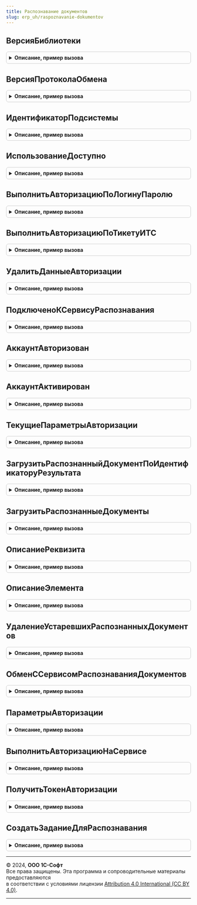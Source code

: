 ```yaml
---
title: Распознавание документов
slug: erp_uh/raspoznavanie-dokumentov
---
```



## ВерсияБиблиотеки
<details style="margin: 1em 0; padding: 0.5em; border: 1px solid #ccc; border-radius: 6px;">

<summary style="font-weight: bold; cursor: pointer;">Описание, пример вызова</summary>

```bsl

// Возвращает номер версии библиотеки.
//
// Возвращаемое значение:
//  Строка - номер версии библиотеки.
//
Функция ВерсияБиблиотеки() Экспорт
```

Пример вызова
```bsl
Результат = РаспознаваниеДокументов.ВерсияБиблиотеки() 
```
</details>

## ВерсияПротоколаОбмена
<details style="margin: 1em 0; padding: 0.5em; border: 1px solid #ccc; border-radius: 6px;">

<summary style="font-weight: bold; cursor: pointer;">Описание, пример вызова</summary>

```bsl

// Возвращает номер версии протокола обмена с сервисом распознавания.
//
// Возвращаемое значение:
//  Строка - номер версии протокола обмена .
//
Функция ВерсияПротоколаОбмена() Экспорт
```

Пример вызова
```bsl
Результат = РаспознаваниеДокументов.ВерсияПротоколаОбмена() 
```
</details>

## ИдентификаторПодсистемы
<details style="margin: 1em 0; padding: 0.5em; border: 1px solid #ccc; border-radius: 6px;">

<summary style="font-weight: bold; cursor: pointer;">Описание, пример вызова</summary>

```bsl

Функция ИдентификаторПодсистемы() Экспорт
```

Пример вызова
```bsl
Результат = РаспознаваниеДокументов.ИдентификаторПодсистемы() 
```
</details>

## ИспользованиеДоступно
<details style="margin: 1em 0; padding: 0.5em; border: 1px solid #ccc; border-radius: 6px;">

<summary style="font-weight: bold; cursor: pointer;">Описание, пример вызова</summary>

```bsl

// Функциональная опция ИспользоватьРаспознаваниеДокументов включена,
// информационная база зарегистрирована в сервисе распознавания документов,
// активация учетной записи выполнена
//
// Возвращаемое значение:
//  Булево
//
Функция ИспользованиеДоступно() Экспорт
```

Пример вызова
```bsl
Результат = РаспознаваниеДокументов.ИспользованиеДоступно() 
```
</details>

## ВыполнитьАвторизациюПоЛогинуПаролю
<details style="margin: 1em 0; padding: 0.5em; border: 1px solid #ccc; border-radius: 6px;">

<summary style="font-weight: bold; cursor: pointer;">Описание, пример вызова</summary>

```bsl

Процедура ВыполнитьАвторизациюПоЛогинуПаролю(Логин, Пароль) Экспорт
```

Пример вызова
```bsl
РаспознаваниеДокументов.ВыполнитьАвторизациюПоЛогинуПаролю(Логин, Пароль) 
```
</details>

## ВыполнитьАвторизациюПоТикетуИТС
<details style="margin: 1em 0; padding: 0.5em; border: 1px solid #ccc; border-radius: 6px;">

<summary style="font-weight: bold; cursor: pointer;">Описание, пример вызова</summary>

```bsl

Процедура ВыполнитьАвторизациюПоТикетуИТС() Экспорт
```

Пример вызова
```bsl
РаспознаваниеДокументов.ВыполнитьАвторизациюПоТикетуИТС() 
```
</details>

## УдалитьДанныеАвторизации
<details style="margin: 1em 0; padding: 0.5em; border: 1px solid #ccc; border-radius: 6px;">

<summary style="font-weight: bold; cursor: pointer;">Описание, пример вызова</summary>

```bsl

Процедура УдалитьДанныеАвторизации(УдалитьИдентификаторИБ = Ложь) Экспорт
```

Пример вызова
```bsl
РаспознаваниеДокументов.УдалитьДанныеАвторизации(УдалитьИдентификаторИБ);
```
</details>

## ПодключеноКСервисуРаспознавания
<details style="margin: 1em 0; padding: 0.5em; border: 1px solid #ccc; border-radius: 6px;">

<summary style="font-weight: bold; cursor: pointer;">Описание, пример вызова</summary>

```bsl

Функция ПодключеноКСервисуРаспознавания(ПытатьсяПодключитьсяПриПроверке = Истина, ВыбрасыватьИсключение = Ложь) Экспорт
```

Пример вызова
```bsl
Результат = РаспознаваниеДокументов.ПодключеноКСервисуРаспознавания(ПытатьсяПодключитьсяПриПроверке, ВыбрасыватьИсключение);
```
</details>

## АккаунтАвторизован
<details style="margin: 1em 0; padding: 0.5em; border: 1px solid #ccc; border-radius: 6px;">

<summary style="font-weight: bold; cursor: pointer;">Описание, пример вызова</summary>

```bsl

Функция АккаунтАвторизован() Экспорт
```

Пример вызова
```bsl
Результат = РаспознаваниеДокументов.АккаунтАвторизован() 
```
</details>

## АккаунтАктивирован
<details style="margin: 1em 0; padding: 0.5em; border: 1px solid #ccc; border-radius: 6px;">

<summary style="font-weight: bold; cursor: pointer;">Описание, пример вызова</summary>

```bsl

Функция АккаунтАктивирован(ВыбрасыватьИсключение = Ложь) Экспорт
```

Пример вызова
```bsl
Результат = РаспознаваниеДокументов.АккаунтАктивирован(ВыбрасыватьИсключение);
```
</details>

## ТекущиеПараметрыАвторизации
<details style="margin: 1em 0; padding: 0.5em; border: 1px solid #ccc; border-radius: 6px;">

<summary style="font-weight: bold; cursor: pointer;">Описание, пример вызова</summary>

```bsl

// Возвращает данные из безопасного хранилища.
// Для использования требуется привилегированный режим.
//
// Возвращаемое значение:
//  - Неопределено - если данные отсутствуют - Неопределенно.
//  - Произвольный - если указан один ключ, то возвращается его значение, иначе структура.
//  - Структура:
//        * Логин - Строка - строка с логином текущей авторизации.
//        * ИдентификаторИБ - Строка- числовой идентификатор текущей ИБ.
//        * ТокенДоступа - Строка - токен доступа.
//        * Состояние - Строка - текущее состояние авторизации.
//        * ТипАутентификации - Строка - описание типа текущей авторизации НеВыполнена, ПоТикетуИТС, ПоЛогинуПаролю.
//
Функция ТекущиеПараметрыАвторизации() Экспорт
```

Пример вызова
```bsl
Результат = РаспознаваниеДокументов.ТекущиеПараметрыАвторизации() 
```
</details>

## ЗагрузитьРаспознанныйДокументПоИдентификаторуРезультата
<details style="margin: 1em 0; padding: 0.5em; border: 1px solid #ccc; border-radius: 6px;">

<summary style="font-weight: bold; cursor: pointer;">Описание, пример вызова</summary>

```bsl

Функция ЗагрузитьРаспознанныйДокументПоИдентификаторуРезультата(ИдентификаторРезультата) Экспорт
```

Пример вызова
```bsl
Результат = РаспознаваниеДокументов.ЗагрузитьРаспознанныйДокументПоИдентификаторуРезультата(ИдентификаторРезультата) 
```
</details>

## ЗагрузитьРаспознанныеДокументы
<details style="margin: 1em 0; padding: 0.5em; border: 1px solid #ccc; border-radius: 6px;">

<summary style="font-weight: bold; cursor: pointer;">Описание, пример вызова</summary>

```bsl

Процедура ЗагрузитьРаспознанныеДокументы(АдресРезультата = Неопределено, СостоянияПоБалансу = Неопределено, ВыполнятьЗагрузкуДокументов = Неопределено) Экспорт
```

Пример вызова
```bsl
РаспознаваниеДокументов.ЗагрузитьРаспознанныеДокументы(АдресРезультата, СостоянияПоБалансу, ВыполнятьЗагрузкуДокументов);
```
</details>

## ОписаниеРеквизита
<details style="margin: 1em 0; padding: 0.5em; border: 1px solid #ccc; border-radius: 6px;">

<summary style="font-weight: bold; cursor: pointer;">Описание, пример вызова</summary>

```bsl

Функция ОписаниеРеквизита(МетаданныеОбъекта = Неопределено) Экспорт
```

Пример вызова
```bsl
Результат = РаспознаваниеДокументов.ОписаниеРеквизита(МетаданныеОбъекта);
```
</details>

## ОписаниеЭлемента
<details style="margin: 1em 0; padding: 0.5em; border: 1px solid #ccc; border-radius: 6px;">

<summary style="font-weight: bold; cursor: pointer;">Описание, пример вызова</summary>

```bsl

Функция ОписаниеЭлемента() Экспорт
```

Пример вызова
```bsl
Результат = РаспознаваниеДокументов.ОписаниеЭлемента() 
```
</details>

## УдалениеУстаревшихРаспознанныхДокументов
<details style="margin: 1em 0; padding: 0.5em; border: 1px solid #ccc; border-radius: 6px;">

<summary style="font-weight: bold; cursor: pointer;">Описание, пример вызова</summary>

```bsl

Процедура УдалениеУстаревшихРаспознанныхДокументов() Экспорт
```

Пример вызова
```bsl
РаспознаваниеДокументов.УдалениеУстаревшихРаспознанныхДокументов() 
```
</details>

## ОбменССервисомРаспознаванияДокументов
<details style="margin: 1em 0; padding: 0.5em; border: 1px solid #ccc; border-radius: 6px;">

<summary style="font-weight: bold; cursor: pointer;">Описание, пример вызова</summary>

```bsl

Процедура ОбменССервисомРаспознаванияДокументов() Экспорт
```

Пример вызова
```bsl
РаспознаваниеДокументов.ОбменССервисомРаспознаванияДокументов() 
```
</details>

## ПараметрыАвторизации
<details style="margin: 1em 0; padding: 0.5em; border: 1px solid #ccc; border-radius: 6px;">

<summary style="font-weight: bold; cursor: pointer;">Описание, пример вызова</summary>

```bsl

//
// Планируются к удалению начиная с версии
// Библиотеки Распознавания Документиов 2.0.*
//

// Устарела. Следует использовать См. РаспознаваниеДокументов.ВыполнитьАвторизациюПоЛогинуПаролю
//
// Параметры:
//  Логин - Строка - строка с логином для авторизации.
//  Пароль - Строка - строка с паролем для авторизации.
//
// Возвращаемое значение:
//  Структура:
//        * Логин - Строка - строка с логином для авторизации.
//        * Пароль - Строка - строка с паролем для авторизации.
//
Функция ПараметрыАвторизации(Логин, Пароль) Экспорт
```

Пример вызова
```bsl
Результат = РаспознаваниеДокументов.ПараметрыАвторизации(Логин, Пароль) 
```
</details>

## ВыполнитьАвторизациюНаСервисе
<details style="margin: 1em 0; padding: 0.5em; border: 1px solid #ccc; border-radius: 6px;">

<summary style="font-weight: bold; cursor: pointer;">Описание, пример вызова</summary>

```bsl

// Устарела. Следует использовать См. РаспознаваниеДокументов.ВыполнитьАвторизациюПоЛогинуПаролю
//
// Параметры:
//  ПараметрыАвторизации - см. РаспознаваниеДокументов.ПараметрыАвторизации.
//
// Возвращаемое значение:
//  Структура:
//        * ВыполненоУспешно – Булево - признак выполнения авторизации.
//        * ТекстОшибки - Строка- текст с описанием ошибки авторизации.
//        * ВозвращаемыеДанные - Строка - см. РаспознаваниеДокументов.ТекущиеПараметрыАвторизации().ИдентификаторИБ.
//
Функция ВыполнитьАвторизациюНаСервисе(ПараметрыАвторизации) Экспорт
```

Пример вызова
```bsl
Результат = РаспознаваниеДокументов.ВыполнитьАвторизациюНаСервисе(ПараметрыАвторизации) 
```
</details>

## ПолучитьТокенАвторизации
<details style="margin: 1em 0; padding: 0.5em; border: 1px solid #ccc; border-radius: 6px;">

<summary style="font-weight: bold; cursor: pointer;">Описание, пример вызова</summary>

```bsl

// Устарела. Следует использовать См. РаспознаваниеДокументов.ТекущиеПараметрыАвторизации.
//
// Возвращаемое значение:
//  Строка - токен доступа авторизации.
//
Функция ПолучитьТокенАвторизации() Экспорт
```

Пример вызова
```bsl
Результат = РаспознаваниеДокументов.ПолучитьТокенАвторизации() 
```
</details>

## СоздатьЗаданиеДляРаспознавания
<details style="margin: 1em 0; padding: 0.5em; border: 1px solid #ccc; border-radius: 6px;">

<summary style="font-weight: bold; cursor: pointer;">Описание, пример вызова</summary>

```bsl

// Устарела. Следует использовать Обработки.РаспознаваниеДокументов.ОтправитьФайлыНаРаспознавание
//
// Параметры:
//  Файлы - Массив из Структура - список файлов для распознавания.
//  Источник - ПеречислениеСсылка.ИсточникиПолученияФайлов - описание источника получения файлов.
//  ИдентификаторИсточникаРаспознавания - Число, Неопределено - числовой идентификатор источника получения файлов.
//   По умолчанию Неопределено.
//  ДополнительныеПараметры - Структура, Неопределено - дополнительные параметры для задания распознавания.
//   По умолчанию Неопределено.
//
// Возвращаемое значение:
//  Произвольный - числовой идентификатор созданного задания.
//
Функция СоздатьЗаданиеДляРаспознавания( Экспорт
```

Пример вызова
```bsl
Результат = РаспознаваниеДокументов.СоздатьЗаданиеДляРаспознавания();
```
</details>

---

© 2024, **ООО 1С-Софт**  
Все права защищены. Эта программа и сопроводительные материалы предоставляются  
в соответствии с условиями лицензии [Attribution 4.0 International (CC BY 4.0)](https://creativecommons.org/licenses/by/4.0/legalcode).

---
